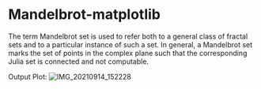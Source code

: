 # Mandelbrot-matplotlib
The term Mandelbrot set is used to refer both to a general class of fractal sets and to a particular instance of such a set. In general, a Mandelbrot set marks the set of points in the complex plane such that the corresponding Julia set is connected and not computable.

Output Plot: ![IMG_20210914_152228](https://user-images.githubusercontent.com/34489444/133324145-86f7b8cf-3bc0-4d4b-bdd1-bf75766a0b19.jpg)

